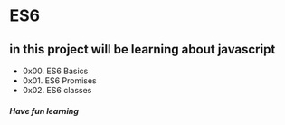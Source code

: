 # ES6
## in this project will be learning about javascript
* 0x00. ES6 Basics
* 0x01. ES6 Promises
* 0x02. ES6 classes
##### Have fun learning
